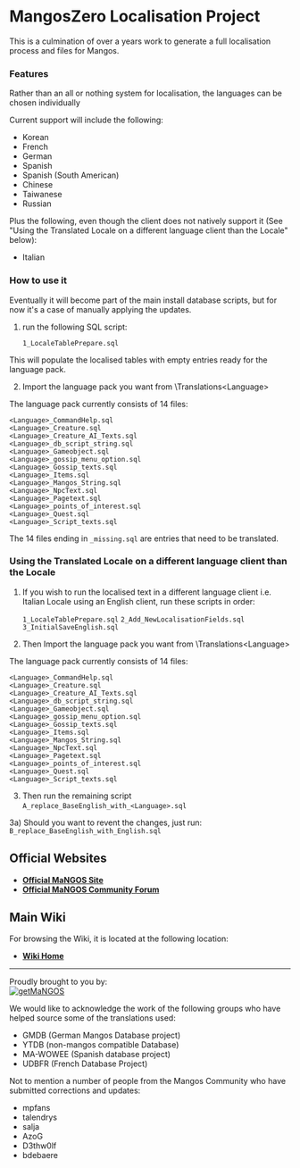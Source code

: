 # MangosZero Localisation Project

This is a culmination of over a years work to generate a full localisation process and files for Mangos.

### Features

Rather than an all or nothing system for localisation, the languages can be chosen individually

Current support will include the following:
* Korean
* French
* German
* Spanish
* Spanish (South American)
* Chinese
* Taiwanese
* Russian

Plus the following, even though the client does not natively support it (See "Using the Translated Locale on a different language client than the Locale" below):
* Italian

### How to use it

Eventually it will become part of the main install database scripts, but for now it's a case of manually applying the updates.

1) run the following SQL script:

    `1_LocaleTablePrepare.sql`

This will populate the localised tables with empty entries ready for the language pack.

2) Import the language pack you want from \Translations\<Language>

The language pack currently consists of 14 files:

    <Language>_CommandHelp.sql
    <Language>_Creature.sql
    <Language>_Creature_AI_Texts.sql
    <Language>_db_script_string.sql
    <Language>_Gameobject.sql
    <Language>_gossip_menu_option.sql
    <Language>_Gossip_texts.sql
    <Language>_Items.sql
    <Language>_Mangos_String.sql
    <Language>_NpcText.sql
    <Language>_Pagetext.sql
    <Language>_points_of_interest.sql
    <Language>_Quest.sql
    <Language>_Script_texts.sql


The 14 files ending in `_missing.sql` are entries that need to be translated.

### Using the Translated Locale on a different language client than the Locale

1) If you wish to run the localised text in a different language client i.e. Italian Locale using an English client, run these scripts in order:

    `1_LocaleTablePrepare.sql`
    `2_Add_NewLocalisationFields.sql`
    `3_InitialSaveEnglish.sql`

2) Then Import the language pack you want from \Translations\<Language>

The language pack currently consists of 14 files:

    <Language>_CommandHelp.sql
    <Language>_Creature.sql
    <Language>_Creature_AI_Texts.sql
    <Language>_db_script_string.sql
    <Language>_Gameobject.sql
    <Language>_gossip_menu_option.sql
    <Language>_Gossip_texts.sql
    <Language>_Items.sql
    <Language>_Mangos_String.sql
    <Language>_NpcText.sql
    <Language>_Pagetext.sql
    <Language>_points_of_interest.sql
    <Language>_Quest.sql
    <Language>_Script_texts.sql
    
3) Then run the remaining script
    `A_replace_BaseEnglish_with_<Language>.sql`

3a) Should you want to revent the changes, just run:
    `B_replace_BaseEnglish_with_English.sql`

**Official Websites**
----

* [**Official MaNGOS Site**](https://getmangos.eu/)  
* [**Official MaNGOS Community Forum**](https://www.getmangos.eu/home.php)  

**Main Wiki**
----
For browsing the Wiki, it is located at the following location:

* [**Wiki Home**](http://getmangos.eu/wiki)  

---
Proudly brought to you by:
<br>
[![getMaNGOS](https://www.getmangos.eu/!assets_mangos/logo.png)](http://getmangos.eu)

We would like to acknowledge the work of the following groups who have helped source some of the translations used:

* GMDB (German Mangos Database project)
* YTDB (non-mangos compatible Database)
* MA-WOWEE (Spanish database project)
* UDBFR (French Database Project)

Not to mention a number of people from the Mangos Community who have submitted corrections and updates:

* mpfans
* talendrys
* salja
* AzoG
* D3thw0lf
* bdebaere
